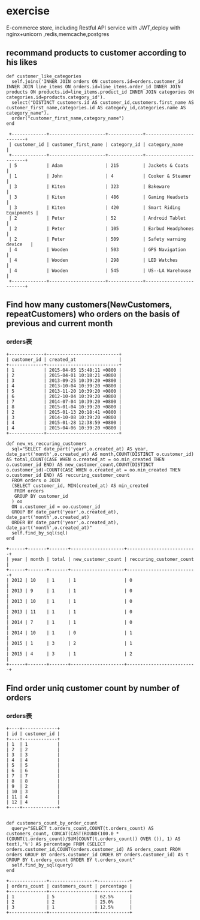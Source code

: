 # exercise
E-commerce store, including Restful API service with JWT,deploy with nginx+unicorn ,redis,memcache,postgres

## recommand products to customer according to his likes

    def customer_like_categories
      self.joins('INNER JOIN orders ON customers.id=orders.customer_id INNER JOIN line_items ON orders.id=line_items.order_id INNER JOIN products ON products.id=line_items.product_id INNER JOIN categories ON categories.id=products.category_id').
      select("DISTINCT customers.id AS customer_id,customers.first_name AS customer_first_name,categories.id AS category_id,categories.name AS category_name").
      order("customer_first_name,category_name")
    end

	 +-------------+---------------------+-------------+-------------------------+
	 | customer_id | customer_first_name | category_id | category_name           |
	 +-------------+---------------------+-------------+-------------------------+
	 | 5           | Adam                | 215         | Jackets & Coats         |
	 | 1           | John                | 4           | Cooker & Steamer        |
	 | 3           | Kiten               | 323         | Bakeware                |
	 | 3           | Kiten               | 486         | Gaming Headsets         |
	 | 3           | Kiten               | 420         | Smart Riding Equipments |
	 | 2           | Peter               | 52          | Android Tablet          |
	 | 2           | Peter               | 105         | Earbud Headphones       |
	 | 2           | Peter               | 509         | Safety warning device   |
	 | 4           | Wooden              | 503         | GPS Navigation          |
	 | 4           | Wooden              | 298         | LED Watches             |
	 | 4           | Wooden              | 545         | US--LA Warehouse        |
	 +-------------+---------------------+-------------+-------------------------+

## Find how many customers(NewCustomers, repeatCustomers) who orders on the basis of previous and current month

### orders表
    +-------------+---------------------------+
    | customer_id | created_at                |
    +-------------+---------------------------+
    | 1           | 2015-04-05 15:48:11 +0800 |
    | 2           | 2015-04-01 10:18:21 +0800 |
    | 3           | 2013-09-25 10:39:20 +0800 |
    | 4           | 2013-10-04 10:39:20 +0800 |
    | 5           | 2013-11-20 10:39:20 +0800 |
    | 6           | 2012-10-04 10:39:20 +0800 |
    | 7           | 2014-07-04 10:39:20 +0800 |
    | 8           | 2015-01-04 10:39:20 +0800 |
    | 2           | 2015-01-13 20:18:41 +0800 |
    | 3           | 2014-10-08 10:39:20 +0800 |
    | 4           | 2015-01-28 12:38:59 +0800 |
    | 4           | 2015-04-06 10:39:20 +0800 |
    +-------------+---------------------------+

    def new_vs_reccuring_customers
      sql="SELECT date_part('year',o.created_at) AS year, date_part('month',o.created_at) AS month,COUNT(DISTINCT o.customer_id) AS total,COUNT(CASE WHEN o.created_at = oo.min_created THEN o.customer_id END) AS new_customer_count,COUNT(DISTINCT o.customer_id)-COUNT(CASE WHEN o.created_at = oo.min_created THEN o.customer_id END) AS reccuring_customer_count
      FROM orders o JOIN
      (SELECT customer_id, MIN(created_at) AS min_created
       FROM orders
       GROUP BY customer_id
      ) oo
      ON o.customer_id = oo.customer_id
      GROUP BY date_part('year',o.created_at), date_part('month',o.created_at)
      ORDER BY date_part('year',o.created_at), date_part('month',o.created_at)"
      self.find_by_sql(sql)
    end
    
    +------+-------+-------+--------------------+--------------------------+
    | year | month | total | new_customer_count | reccuring_customer_count |
    +------+-------+-------+--------------------+--------------------------+
    | 2012 | 10    | 1     | 1                  | 0                        |
    | 2013 | 9     | 1     | 1                  | 0                        |
    | 2013 | 10    | 1     | 1                  | 0                        |
    | 2013 | 11    | 1     | 1                  | 0                        |
    | 2014 | 7     | 1     | 1                  | 0                        |
    | 2014 | 10    | 1     | 0                  | 1                        |
    | 2015 | 1     | 3     | 2                  | 1                        |
    | 2015 | 4     | 3     | 1                  | 2                        |
    +------+-------+-------+--------------------+--------------------------+

    
## Find order uniq customer count by number of orders

### orders表

    +----+-------------+
    | id | customer_id |
    +----+-------------+
    | 1  | 1           |
    | 2  | 2           |
    | 3  | 3           |
    | 4  | 4           |
    | 5  | 5           |
    | 6  | 6           |
    | 7  | 7           |
    | 8  | 8           |
    | 9  | 2           |
    | 10 | 3           |
    | 11 | 4           |
    | 12 | 4           |
    +----+-------------+


    def customers_count_by_order_count
      query="SELECT t.orders_count,COUNT(t.orders_count) AS customers_count, CONCAT(CAST(ROUND(100.0 * (COUNT(t.orders_count)/SUM(COUNT(t.orders_count)) OVER ()), 1) AS text),'%') AS percentage FROM (SELECT orders.customer_id,COUNT(orders.customer_id) AS orders_count FROM orders GROUP BY orders.customer_id ORDER BY orders.customer_id) AS t GROUP BY t.orders_count ORDER BY t.orders_count"
      self.find_by_sql(query)
    end
    
    +--------------+-----------------+------------+
    | orders_count | customers_count | percentage |
    +--------------+-----------------+------------+
    | 1            | 5               | 62.5%      |
    | 2            | 2               | 25.0%      |
    | 3            | 1               | 12.5%      |
    +--------------+-----------------+------------+
    

